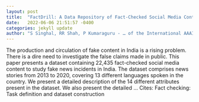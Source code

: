 ```yaml
---
layout: post
title:  "FactDrill: A Data Repository of Fact-Checked Social Media Content to Study Fake News Incidents in India"
date:   2022-06-06 21:51:57 -0400
categories: jekyll update
author: "S Singhal, RR Shah, P Kumaraguru - … of the International AAAI Conference on Web …, 2022"
---
```

The production and circulation of fake content in India is a rising problem. There is a dire need to investigate the false claims made in public. This paper presents a dataset containing 22,435 fact-checked social media content to study fake news incidents in India. The dataset comprises news stories from 2013 to 2020, covering 13 different languages spoken in the country. We present a detailed description of the 14 different attributes present in the dataset. We also present the detailed …
Cites: ‪Fact checking: Task definition and dataset construction‬  